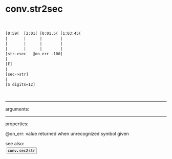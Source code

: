 # conv.str2sec

```


[0:59(  [2:01( [0:01.5( [1:03:45(
|       |      |        |
|       |      |        |
|       |      |        |
[str->sec   @on_err -100]
|
[F]
|
[sec->str]
|
[S digits=12]

            
```
---
arguments:


---
properties:

@on_err: value returned when unrecognized
            symbol given<br>

see also:<br>
![conv.sec2str](img/object_conv.sec2str.png)
